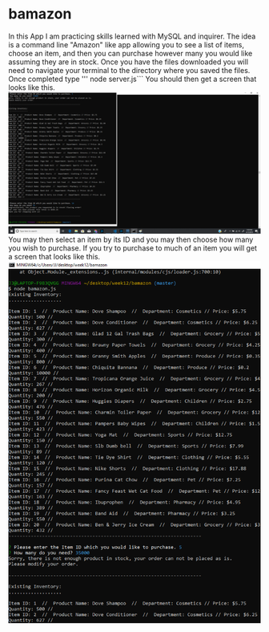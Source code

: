 # bamazon
In this App I am practicing skills learned with MySQL and inquirer. The idea is a command line "Amazon" like app allowing you to see a list of items, choose an item, and then you can purchase however many you would like assuming they are in stock.
Once you have the files downloaded you will need to navigate your terminal to the directory where you saved the files.
Once completed type ''' node server.js```
You should then get a screen that looks like this.
<img src="images/purchase.png" alt="purchasescreenshot">
You may then select an item by its ID and you may then choose how many you wish to purchase.
If you try to purchase to much of an item you will get a screen that looks like this.
<img src="images/notenoughstock.png" alt="Greedyscreenshot">
